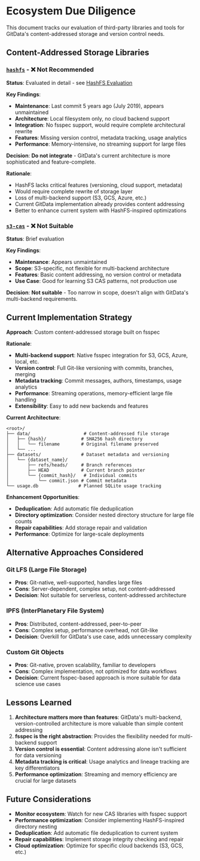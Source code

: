 # Ecosystem Due Diligence

This document tracks our evaluation of third-party libraries and tools for GitData's content-addressed storage and version control needs.

## Content-Addressed Storage Libraries

### [`hashfs`](https://github.com/dgilland/hashfs) - ❌ Not Recommended

**Status**: Evaluated in detail - see [HashFS Evaluation](./hashfs-evaluation.md)

**Key Findings**:
- **Maintenance**: Last commit 5 years ago (July 2019), appears unmaintained
- **Architecture**: Local filesystem only, no cloud backend support
- **Integration**: No fsspec support, would require complete architectural rewrite
- **Features**: Missing version control, metadata tracking, usage analytics
- **Performance**: Memory-intensive, no streaming support for large files

**Decision**: **Do not integrate** - GitData's current architecture is more sophisticated and feature-complete.

**Rationale**:
- HashFS lacks critical features (versioning, cloud support, metadata)
- Would require complete rewrite of storage layer
- Loss of multi-backend support (S3, GCS, Azure, etc.)
- Current GitData implementation already provides content addressing
- Better to enhance current system with HashFS-inspired optimizations

### [`s3-cas`](https://github.com/nuchi/s3-cas) - ❌ Not Suitable

**Status**: Brief evaluation

**Key Findings**:
- **Maintenance**: Appears unmaintained
- **Scope**: S3-specific, not flexible for multi-backend architecture
- **Features**: Basic content addressing, no version control or metadata
- **Use Case**: Good for learning S3 CAS patterns, not production use

**Decision**: **Not suitable** - Too narrow in scope, doesn't align with GitData's multi-backend requirements.

## Current Implementation Strategy

**Approach**: Custom content-addressed storage built on fsspec

**Rationale**:
- **Multi-backend support**: Native fsspec integration for S3, GCS, Azure, local, etc.
- **Version control**: Full Git-like versioning with commits, branches, merging
- **Metadata tracking**: Commit messages, authors, timestamps, usage analytics
- **Performance**: Streaming operations, memory-efficient large file handling
- **Extensibility**: Easy to add new backends and features

**Current Architecture**:
```
<root>/
├── data/                    # Content-addressed file storage
│   ├── {hash}/             # SHA256 hash directory
│   │   └── filename        # Original filename preserved
│   └── ...
├── datasets/               # Dataset metadata and versioning
│   └── {dataset_name}/
│       ├── refs/heads/     # Branch references
│       ├── HEAD            # Current branch pointer
│       └── {commit_hash}/   # Individual commits
│           └── commit.json # Commit metadata
└── usage.db               # Planned SQLite usage tracking
```

**Enhancement Opportunities**:
- **Deduplication**: Add automatic file deduplication
- **Directory optimization**: Consider nested directory structure for large file counts
- **Repair capabilities**: Add storage repair and validation
- **Performance**: Optimize for large-scale deployments

## Alternative Approaches Considered

### Git LFS (Large File Storage)
- **Pros**: Git-native, well-supported, handles large files
- **Cons**: Server-dependent, complex setup, not content-addressed
- **Decision**: Not suitable for serverless, content-addressed architecture

### IPFS (InterPlanetary File System)
- **Pros**: Distributed, content-addressed, peer-to-peer
- **Cons**: Complex setup, performance overhead, not Git-like
- **Decision**: Overkill for GitData's use case, adds unnecessary complexity

### Custom Git Objects
- **Pros**: Git-native, proven scalability, familiar to developers
- **Cons**: Complex implementation, not optimized for data workflows
- **Decision**: Current fsspec-based approach is more suitable for data science use cases

## Lessons Learned

1. **Architecture matters more than features**: GitData's multi-backend, version-controlled architecture is more valuable than simple content addressing
2. **fsspec is the right abstraction**: Provides the flexibility needed for multi-backend support
3. **Version control is essential**: Content addressing alone isn't sufficient for data versioning
4. **Metadata tracking is critical**: Usage analytics and lineage tracking are key differentiators
5. **Performance optimization**: Streaming and memory efficiency are crucial for large datasets

## Future Considerations

- **Monitor ecosystem**: Watch for new CAS libraries with fsspec support
- **Performance optimization**: Consider implementing HashFS-inspired directory nesting
- **Deduplication**: Add automatic file deduplication to current system
- **Repair capabilities**: Implement storage integrity checking and repair
- **Cloud optimization**: Optimize for specific cloud backends (S3, GCS, etc.)
